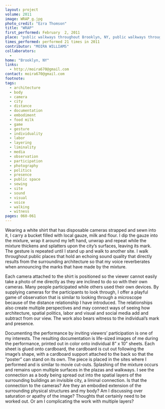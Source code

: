 ```yaml
---
layout: project
volume: 2011
image: WRAP_g.jpg
photo_credit: "Ezra Thomson"
title: "WRAP"
first_performed: February  2, 2011
place: "public walkways throughout Brooklyn, NY, public walkways throughout Brooklyn, NY"
times_performed: performed 21 times in 2011
contributor: "MOIRA WILLIAMS"
collaborators: 
  - 
home: "Brooklyn, NY"
links: 
  - http://moira670@gmail.com
contact: moira670@gmail.com
footnote: 
tags: 
  - architecture
  - body
  - camera
  - city
  - distance
  - documentation
  - embodiment
  - food milk
  - game
  - gesture
  - individuality
  - labor
  - layering
  - liminality
  - media
  - observation
  - participation
  - photography
  - politics
  - presence
  - public space
  - sewing
  - site
  - sound
  - visual
  - voice
  - walking
  - witness
pages: 060-061
---
```


Wearing a white shirt that has disposable cameras strapped and sewn into it, I carry a bucket filled with local gauze, milk and flour. I dip the gauze into the mixture, wrap it around my left hand, unwrap and repeat while the mixture thickens and splatters upon the city’s surfaces, leaving its mark. The gesture is repeated until I stand up and walk to another site. I walk throughout public places that hold an echoing sound quality that directly results from the surrounding architecture so that my voice reverberates when announcing the marks that have made by the mixture.

Each camera attached to the shirt is positioned so the viewer cannot easily take a photo of me directly as they are inclined to do so with their own cameras. Many people participated while others used their own devices. By supplying cameras for the participants to look through, I offer a playful game of observation that is similar to looking through a microscope because of the distance relationship I have introduced. The relationships also create multiple perspectives and may connect ways of seeing how architecture, spatial politics, labor and visual and social media add and subtract from our view. The work also bears witness to the individual’s mark and presence.

Documenting the performance by inviting viewers’ participation is one of my interests. The resulting documentation is life-sized images of me during the performance, printed out in color onto individual 8” x 10” sheets. Each sheet is glued onto cardboard, the cardboard is cut out following the image’s shape, with a cardboard support attached to the back so that the “poster” can stand on its own. The piece is placed in the sites where I performed and is similar to movie cut-outs. Splashing of the mixture occurs and remains upon multiple surfaces in the plazas and walkways. I see the connection as a body being spread out into the spatial layers of the surrounding buildings an invisible city, a liminal connection. Is that the connection to the cameras? Are they an embodied extension of the surrounding physical structures and my body? Am I discussing over saturation or apathy of the image? Thoughts that certainly need to be worked out. Or am I complicating the work with multiple layers? 
